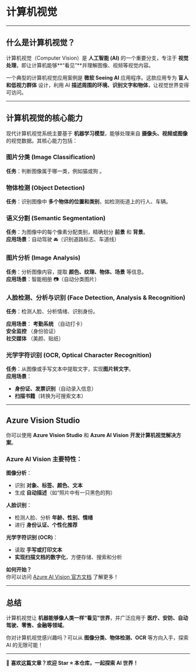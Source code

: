 # 计算机视觉  

---

## 什么是计算机视觉？  

计算机视觉（Computer Vision）是 **人工智能 (AI)** 的一个重要分支，专注于 **视觉处理**，即让计算机能够**“看见”**并理解图像、视频等视觉内容。  

一个典型的计算机视觉应用案例是 **微软 Seeing AI** 应用程序。这款应用专为 **盲人和低视力群体** 设计，利用 AI **描述周围的环境、识别文字和物体**，让视觉世界变得可访问。  

---

## 计算机视觉的核心能力  

现代计算机视觉系统主要基于 **机器学习模型**，能够处理来自 **摄像头、视频或图像** 的视觉数据。其核心能力包括：  

### **图片分类 (Image Classification)**  
**任务**：判断图像属于哪一类，例如猫或狗 。  

### **物体检测 (Object Detection)**  
**任务**：识别图像中 **多个物体的位置和类别**，如检测街道上的行人、车辆。  

### **语义分割 (Semantic Segmentation)**  
**任务**：为图像中的每个像素分配类别，精确划分 **前景** 和 **背景**。  
**应用场景**：自动驾驶 🚘（识别道路标志、车道线）  

### **图片分析 (Image Analysis)**  
**任务**：分析图像内容，提取 **颜色、纹理、物体、场景** 等信息。  
**应用场景**：智能相册 📷（自动分类图片）  

### **人脸检测、分析与识别 (Face Detection, Analysis & Recognition)**  
**任务**：检测人脸、分析情绪、识别身份。  

**应用场景**：
**考勤系统** （自动打卡）  
**安全监控** （身份验证）  
**社交媒体** （美颜、贴纸）  

### **光学字符识别 (OCR, Optical Character Recognition)**  
**任务**：从图像或手写文本中提取文字，实现**图片转文字**。  
**应用场景**：
- **身份证、发票识别**（自动录入信息）  
- **扫描书籍**（转换为可搜索文本）  

---

## Azure Vision Studio

你可以使用 **Azure Vision Studio** 和 **Azure AI Vision** **开发计算机视觉解决方案**。  

### **Azure AI Vision 主要特性**：

**图像分析**：  
- 识别 **对象、标签、颜色、文本**  
- 生成 **自动描述**（如“照片中有一只黑色的狗）  

**人脸识别**：  
- 检测人脸、分析 **年龄、性别、情绪**  
- 进行 **身份认证、个性化推荐**  

**光学字符识别 (OCR)**：  
- 读取 **手写或打印文本**  
- **实现扫描文档的数字化**，方便存储、搜索和分析  

**如何开始？**  
你可以访问 [Azure AI Vision 官方文档](https://learn.microsoft.com/zh-cn/azure/ai-services/computer-vision/) 了解更多！  

---

## 总结  

计算机视觉让 **机器能够像人类一样“看见”世界**，并广泛应用于 **医疗、安防、自动驾驶、零售、金融等领域**。  

你对计算机视觉感兴趣吗？可以从 **图像分类、物体检测、OCR** 等方向入手，探索 AI 的无限可能！ 

---

📢 **喜欢这篇文章？欢迎 Star ⭐ 本仓库，一起探索 AI 世界！**
